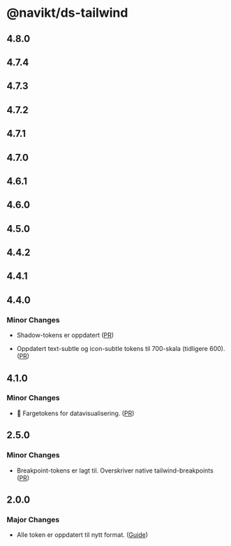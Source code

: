 # @navikt/ds-tailwind

## 4.8.0

## 4.7.4

## 4.7.3

## 4.7.2

## 4.7.1

## 4.7.0

## 4.6.1

## 4.6.0

## 4.5.0

## 4.4.2

## 4.4.1

## 4.4.0

### Minor Changes

- Shadow-tokens er oppdatert ([PR](https://github.com/navikt/aksel/pull/2041))

- Oppdatert text-subtle og icon-subtle tokens til 700-skala (tidligere 600). ([PR](https://github.com/navikt/aksel/pull/2036))

## 4.1.0

### Minor Changes

- :tada: Fargetokens for datavisualisering. ([PR](https://github.com/navikt/aksel/pull/2032))

## 2.5.0

### Minor Changes

- Breakpoint-tokens er lagt til. Overskriver native tailwind-breakpoints ([PR](https://github.com/navikt/aksel/pull/1832))

## 2.0.0

### Major Changes

- Alle token er oppdatert til nytt format. ([Guide](https://aksel.nav.no/grunnleggende/kode/migrering#h76f47744d112))
